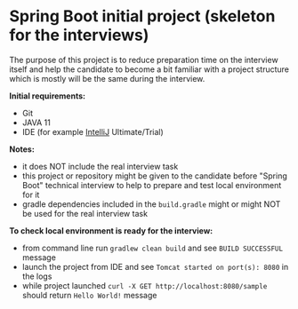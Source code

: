 # Spring Boot initial project (skeleton for the interviews)

The purpose of this project is to reduce preparation time on the interview itself and help the candidate to become a bit familiar with a project structure which is mostly will be the same during the interview.

**Initial requirements:**

- Git
- JAVA 11
- IDE (for example [IntelliJ](https://www.jetbrains.com/idea/download/) Ultimate/Trial)

**Notes:**

- it does NOT include the real interview task
- this project or repository might be given to the candidate before "Spring Boot" technical interview to help to prepare and test local environment for it
- gradle dependencies included in the `build.gradle` might or might NOT be used for the real interview task

**To check local environment is ready for the interview:**

- from command line run `gradlew clean build` and see `BUILD SUCCESSFUL` message
- launch the project from IDE and see `Tomcat started on port(s): 8080` in the logs
- while project launched `curl -X GET http://localhost:8080/sample` should return `Hello World!` message
